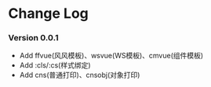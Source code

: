 # Change Log

### Version 0.0.1

 - Add ffvue(风风模板)、wsvue(WS模板)、cmvue(组件模板)
 - Add :cls/:cs(样式绑定)
 - Add cns(普通打印)、cnsobj(对象打印)